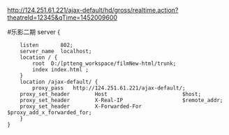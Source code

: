http://124.251.61.221/ajax-default/hd/gross/realtime.action?theatreId=12345&qTime=1452009600


#乐影二期
	server {

        listen       802;
        server_name  localhost;
        location / {
            root  D:/[ptteng_workspace/filmNew-html/trunk; 
            index index.html ;
        }
	    location /ajax-default/ {
            proxy_pass   http://124.251.61.221/ajax-default/;
	    proxy_set_header		Host						$host;
	    proxy_set_header		X-Real-IP					$remote_addr;
	    proxy_set_header		X-Forwarded-For		        $proxy_add_x_forwarded_for;
        }
	}